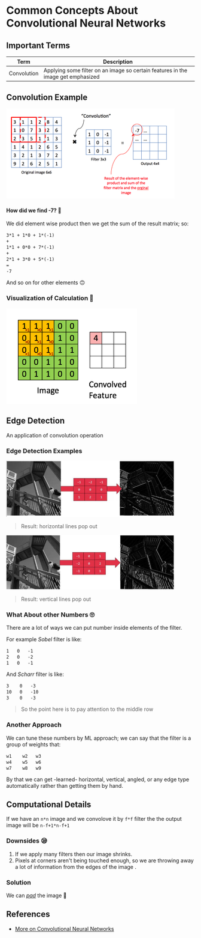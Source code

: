 # Common Concepts About Convolutional Neural Networks

## Important Terms
| Term            | Description   |
| --------------- |---------------|
| Convolution     | Applying some filter on an image so certain features in the image get emphasized |


## Convolution Example
<img src="../res/ConvolutionEx.png" width="450"  />

#### How did we find -7? 🤔
We did element wise product then we get the sum of the result matrix; so:

```
3*1 + 1*0 + 1*(-1)
+
1*1 + 0*0 + 7*(-1)
+
2*1 + 3*0 + 5*(-1)
=
-7
```
And so on for other elements 🙃

### Visualization of Calculation 👼

<img src="../res/ConvCal.gif" width="350"  />


## Edge Detection
An application of convolution operation

### Edge Detection Examples
<img src="../res/ConvolutionExH.JPG" width="450"  />

> Result: horizontal lines pop out

<img src="../res/ConvolutionExV.JPG" width="450"  />

> Result: vertical lines pop out

### What About other Numbers 🙄
There are a lot of ways we can put number inside elements of the filter. 

For example _Sobel_ filter is like:

```
1   0   -1
2   0   -2
1   0   -1
```

And _Scharr_ filter is like:

```
3    0   -3
10   0   -10
3    0   -3
```

> So the point here is to pay attention to the middle row

### Another Approach
We can tune these numbers by ML approach; we can say that the filter is a group of weights that:

```
w1    w2   w3
w4    w5   w6
w7    w8   w9
```

By that we can get -learned- horizontal, vertical, angled, or any edge type automatically rather than getting them by hand.


## Computational Details
If we have an `n*n` image and we convolove it by `f*f` filter the the output image will be `n-f+1*n-f+1` 

### Downsides 😪
1. If we apply many filters then our image shrinks.
2. Pixels at corners aren't being touched enough, so we are throwing away a lot of information from the edges of the image .

### Solution
We can [_pad_](./1-CommonConcepts-P2.md#padding) the image 💪 


## References
* [More on Convolutional Neural Networks](https://www.youtube.com/playlist?list=PLkDaE6sCZn6Gl29AoE31iwdVwSG-KnDzF)
